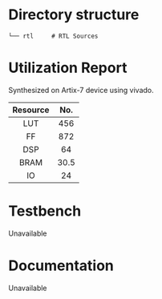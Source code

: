 # Directory structure

    └── rtl     # RTL Sources
    
# Utilization Report
Synthesized on Artix-7 device using vivado.

|Resource| No.|
|:---:|:---:|
|LUT|456|
|FF|872|
|DSP|64|
|BRAM|30.5|
|IO|24|

# Testbench
Unavailable

# Documentation
Unavailable
